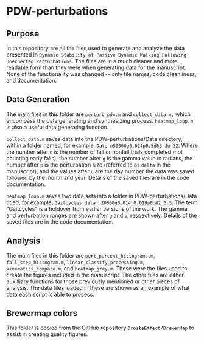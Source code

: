 # PDW-perturbations

## Purpose
In this repository are all the files used to generate and analyze the data 
presented in `Dynamic Stability of Passive Dynamic Walking Following Unexpected Perturbations`. 
The files are in a much cleaner and more readable form 
than they were when generating data for the manuscript. 
None of the functionality was changed -- only file names, code cleanliness, and documentation. 

## Data Generation 
The main files in this folder are `perturb_pdw.m` and `collect_data.m,` which 
encompass the data generating and synthesizing process. `heatmap_loop.m`
is also a useful data generating function.

`collect_data.m` saves data into the 
PDW-perturbations/Data directory, within a folder named, for example,
`Data n50000g0.014p0.5d03-Jun22`. Where the number after `n` is the number
of fall or nonfall trials completed (not counting early falls), the number 
after `g` is the gamma value in radians, the number after `p` is 
the perturbation size (referred to as `delta` in the manuscript), and the
values after `d` are the day number the data was saved followed by the month and year.
Details of the saved files are in the code documentation.

`heatmap_loop.m` saves two data sets into a folder in PDW-perturbations/Data
titled, for example, `Gaitcycles data n20000g0.014_0.019p0.02_0.5`. The term
"Gaitcycles" is a holdover from earlier versions of the work. 
The gamma and perturbation ranges are shown after `g` and `p`, respectively.
Details of the saved files are in the code documentation.

## Analysis
The main files in this folder are `pert_percent_histograms.m`,
 `fall_step_histogram.m`, `linear_classify_processing.m`,
 `kinematics_compare.m`, and `heatmap_grey.m`. 
These were the files used to create the figures included in the manuscript. 
The other files are either auxilliary functions for those previously mentioned
or other pieces of analysis. The data files loaded in these are shown as an example of
what data each script is able to process.

## Brewermap colors
This folder is copied from the GitHub repository `DrosteEffect/BrewerMap` to 
assist in creating quality figures. 

